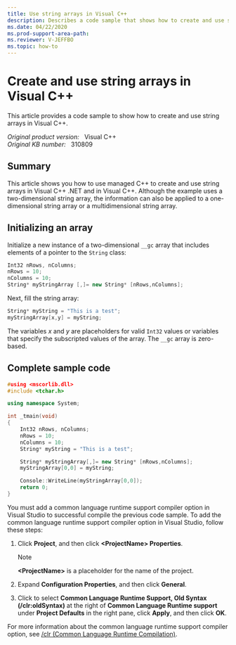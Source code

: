 ```yaml
---
title: Use string arrays in Visual C++
description: Describes a code sample that shows how to create and use string arrays in Visual C++.
ms.date: 04/22/2020
ms.prod-support-area-path:
ms.reviewer: V-JEFFBO
ms.topic: how-to
---
```

# Create and use string arrays in Visual C++

This article provides a code sample to show how to create and use string arrays in Visual C++.

_Original product version:_ &nbsp; Visual C++  
_Original KB number:_ &nbsp; 310809

## Summary

This article shows you how to use managed C++ to create and use string arrays in Visual C++ .NET and in Visual C++. Although the example uses a two-dimensional string array, the information can also be applied to a one-dimensional string array or a multidimensional string array.

## Initializing an array

Initialize a new instance of a two-dimensional `__gc` array that includes elements of a pointer to the `String` class:

```cpp
Int32 nRows, nColumns;
nRows = 10;
nColumns = 10;
String* myStringArray [,]= new String* [nRows,nColumns];
```

Next, fill the string array:

```cpp
String* myString = "This is a test";
myStringArray[x,y] = myString;
```

The variables *x* and *y* are placeholders for valid `Int32` values or variables that specify the subscripted values of the array. The `__gc` array is zero-based.

## Complete sample code

```cpp
#using <mscorlib.dll>
#include <tchar.h>

using namespace System;

int _tmain(void)
{
    Int32 nRows, nColumns;
    nRows = 10;
    nColumns = 10;
    String* myString = "This is a test";

    String* myStringArray[,]= new String* [nRows,nColumns];
    myStringArray[0,0] = myString;

    Console::WriteLine(myStringArray[0,0]);
    return 0;
}
```

You must add a common language runtime support compiler option in Visual Studio to successful compile the previous code sample. To add the common language runtime support compiler option in Visual Studio, follow these steps:

1. Click **Project**, and then click **\<ProjectName> Properties**.

    > [!NOTE]
    > **\<ProjectName>** is a placeholder for the name of the project.
2. Expand **Configuration Properties**, and then click **General**.
3. Click to select **Common Language Runtime Support, Old Syntax (/clr:oldSyntax)** at the right of **Common Language Runtime support** under **Project Defaults** in the right pane, click **Apply**, and then click **OK**.

For more information about the common language runtime support compiler option, see [/clr (Common Language Runtime Compilation)](/cpp/build/reference/clr-common-language-runtime-compilation).
